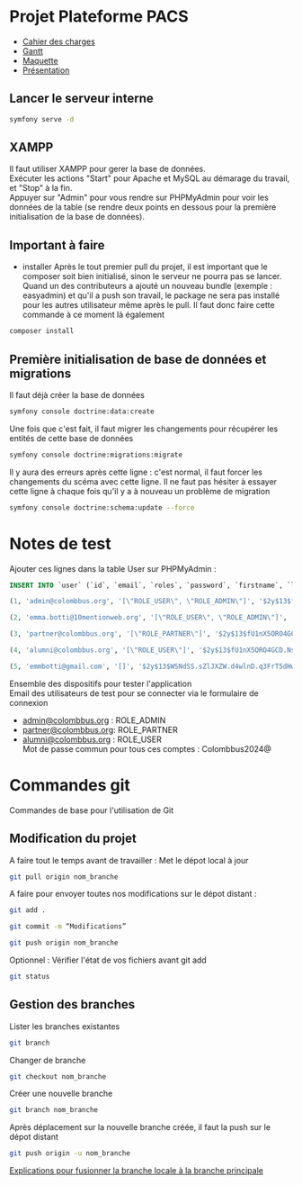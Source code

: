 # Projet Plateforme PACS

-  [Cahier des charges](https://docs.google.com/document/d/180JOUNCo4_jzBkek-JFCUXFFabEzrM3o/edit?pli=1)
-  [Gantt](https://docs.google.com/spreadsheets/d/16DjTfLwqH-vK7sKKc6DJYYvVggpnn4S9ldSixgz56y4/edit#gid=0)
-  [Maquette](https://www.figma.com/design/u6wt6sdBeTkP5bvQhDNZFc/Untitled?node-id=237-224&t=6LIfo7RgihLw8v4t-0)
-  [Présentation](https://docs.google.com/presentation/d/1W34K8pxT4teb89EdLcWEExjdoN-cgQk8kLQ822LqXPk/edit)

## Lancer le serveur interne

```bash
symfony serve -d
```

## XAMPP

Il faut utiliser XAMPP pour gerer la base de données.  
Exécuter les actions "Start" pour Apache et MySQL au démarage du travail, et "Stop" à la fin.  
Appuyer sur "Admin" pour vous rendre sur PHPMyAdmin pour voir les données de la table (se rendre deux points en dessous pour la première initialisation de la base de données).

## Important à faire

- installer
Après le tout premier pull du projet, il est important que le composer soit bien initialisé, sinon le serveur ne pourra pas se lancer.
Quand un des contributeurs a ajouté un nouveau bundle (exemple : easyadmin) et qu'il a push son travail, le package ne sera pas installé pour les autres utilisateur même après le pull. Il faut donc faire cette commande à ce moment là également
```bash
composer install
```

## Première initialisation de base de données et migrations
Il faut déjà créer la base de données
```bash
symfony console doctrine:data:create
```
Une fois que c'est fait, il faut migrer les changements pour récupérer les entités de cette base de données
```bash
symfony console doctrine:migrations:migrate
```
Il y aura des erreurs après cette ligne : c'est normal, il faut forcer les changements du scéma avec cette ligne. Il ne faut pas hésiter à essayer cette ligne à chaque fois qu'il y a à nouveau un problème de migration
```bash
symfony console doctrine:schema:update --force
```

# Notes de test

Ajouter ces lignes dans la table User sur PHPMyAdmin :
```sql
INSERT INTO `user` (`id`, `email`, `roles`, `password`, `firstname`, `lastname`, `phone_number`, `bio`, `cv`, `date_of_birth`, `study_field`, `gender`, `certificate_year_obtention`, `last_connected_at`) VALUES

(1, 'admin@colombbus.org', '[\"ROLE_USER\", \"ROLE_ADMIN\"]', '$2y$13$fU1nX5ORO4GCD.Ns4k/oiuqj6uXJYCbE1AO8kgTSF99tEFOKN.mA2', NULL, NULL, NULL, NULL, NULL, NULL, NULL, NULL, NULL, '2024-07-03'),

(2, 'emma.botti@10mentionweb.org', '[\"ROLE_USER\", \"ROLE_ADMIN\"]', '$2y$13$.RYBGwr/XgIMk8Jbgnut2.0oRfs0FKYin9nzqILYrzb11NyzBw1NG', NULL, NULL, NULL, NULL, NULL, NULL, NULL, NULL, NULL, NULL),

(3, 'partner@colombbus.org', '[\"ROLE_PARTNER\"]', '$2y$13$fU1nX5ORO4GCD.Ns4k/oiuqj6uXJYCbE1AO8kgTSF99tEFOKN.mA2', NULL, NULL, NULL, NULL, NULL, NULL, NULL, NULL, NULL, NULL),

(4, 'alumni@colombbus.org', '[\"ROLE_USER\"]', '$2y$13$fU1nX5ORO4GCD.Ns4k/oiuqj6uXJYCbE1AO8kgTSF99tEFOKN.mA2', NULL, NULL, NULL, NULL, NULL, NULL, NULL, NULL, NULL, NULL),

(5, 'emmbotti@gmail.com', '[]', '$2y$13$WSNdSS.sZlJXZW.d4wlnD.q3FrT5dHwBe.LT6HOkStjE3Dwz0heSy', NULL, NULL, NULL, NULL, NULL, NULL, NULL, NULL, NULL, '2024-07-03');


```
Ensemble des dispositifs pour tester l'application  
Email des utilisateurs de test pour se connecter via le formulaire de connexion
- admin@colombbus.org : ROLE_ADMIN
- partner@colombbus.org: ROLE_PARTNER
- alumni@colombbus.org : ROLE_USER  
Mot de passe commun pour tous ces comptes : Colombbus2024@

# Commandes git

Commandes de base pour l'utilisation de Git

## Modification du projet

A faire tout le temps avant de travailler : Met le dépot local à jour

```bash
git pull origin nom_branche
```

A faire pour envoyer toutes nos modifications sur le dépot distant :
```bash
git add .
```
```bash
git commit -m “Modifications”
```
```bash
git push origin nom_branche
```
Optionnel : Vérifier l'état de vos fichiers avant git add
```bash
git status
```

## Gestion des branches

Lister les branches existantes
```bash
git branch
```
Changer de branche
```bash
git checkout nom_branche
```
Créer une nouvelle branche
```bash
git branch nom_branche
```
Après déplacement sur la nouvelle branche créée, il faut la push sur le dépot distant
```bash
git push origin -u nom_branche
```
[Explications pour fusionner la branche locale à la branche principale](https://blog.mergify.com/how-to-merge-branches-in-github/)
